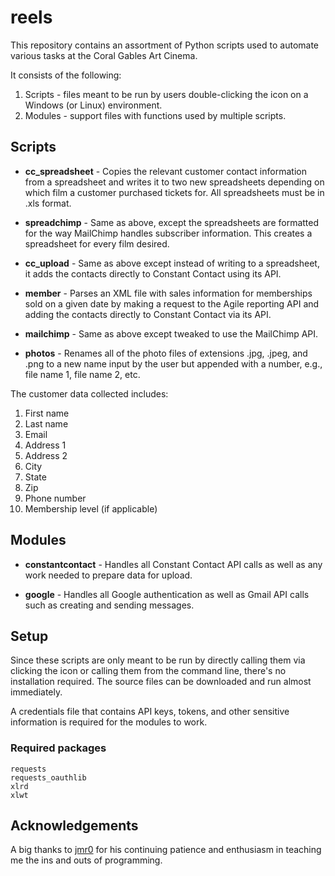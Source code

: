 # reels

This repository contains an assortment of Python scripts used to automate various tasks at the Coral Gables Art Cinema.

It consists of the following:

1. Scripts - files meant to be run by users double-clicking the icon on a Windows (or Linux) environment.
2. Modules - support files with functions used by multiple scripts.

## Scripts

* **cc_spreadsheet** - Copies the relevant customer contact information from a spreadsheet and writes it to two new spreadsheets depending on which film a customer purchased tickets for. All spreadsheets must be in .xls format.

* **spreadchimp** - Same as above, except the spreadsheets are formatted for the way
MailChimp handles subscriber information. This creates a spreadsheet for every film desired.

* **cc_upload** - Same as above except instead of writing to a spreadsheet, it adds the contacts directly to Constant Contact using its API.

* **member** - Parses an XML file with sales information for memberships sold on a given date by making a request to the Agile reporting API and adding the contacts directly to Constant Contact via its API.

* **mailchimp** - Same as above except tweaked to use the MailChimp API.

* **photos** - Renames all of the photo files of extensions .jpg, .jpeg, and .png to a new name input by the user but appended with a number, e.g., file name 1, file name 2, etc.

The customer data collected includes:

1. First name
2. Last name
3. Email
4. Address 1
5. Address 2
6. City
7. State
8. Zip
9. Phone number
10. Membership level (if applicable)

## Modules

* **constantcontact** - Handles all Constant Contact API calls as well as any work needed to prepare data for upload.

* **google** - Handles all Google authentication as well as Gmail API calls such as creating and sending messages.

## Setup

Since these scripts are only meant to be run by directly calling them via clicking the icon or calling them from the command line, there's no installation required. The source files can be downloaded and run almost immediately.

A credentials file that contains API keys, tokens, and other sensitive information is required for the modules to work.

### Required packages
```
requests
requests_oauthlib
xlrd
xlwt
```

## Acknowledgements
A big thanks to [jmr0](https://github.com/jmr0) for his continuing patience and enthusiasm in teaching me the ins and outs of programming.
